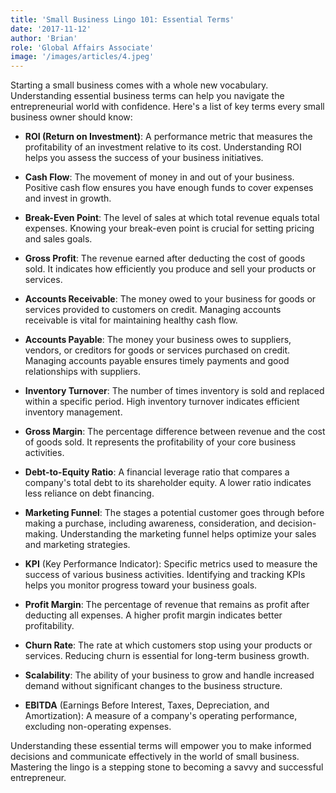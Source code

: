 ```yaml
---
title: 'Small Business Lingo 101: Essential Terms'
date: '2017-11-12'
author: 'Brian'
role: 'Global Affairs Associate'
image: '/images/articles/4.jpeg'
---
```


Starting a small business comes with a whole new vocabulary. Understanding essential business terms can help you navigate the entrepreneurial world with confidence. Here's a list of key terms every small business owner should know:

- **ROI (Return on Investment)**: A performance metric that measures the profitability of an investment relative to its cost. Understanding ROI helps you assess the success of your business initiatives.

- **Cash Flow**: The movement of money in and out of your business. Positive cash flow ensures you have enough funds to cover expenses and invest in growth.

- **Break-Even Point**: The level of sales at which total revenue equals total expenses. Knowing your break-even point is crucial for setting pricing and sales goals.

- **Gross Profit**: The revenue earned after deducting the cost of goods sold. It indicates how efficiently you produce and sell your products or services.

- **Accounts Receivable**: The money owed to your business for goods or services provided to customers on credit. Managing accounts receivable is vital for maintaining healthy cash flow.

- **Accounts Payable**: The money your business owes to suppliers, vendors, or creditors for goods or services purchased on credit. Managing accounts payable ensures timely payments and good relationships with suppliers.

- **Inventory Turnover**: The number of times inventory is sold and replaced within a specific period. High inventory turnover indicates efficient inventory management.

- **Gross Margin**: The percentage difference between revenue and the cost of goods sold. It represents the profitability of your core business activities.

- **Debt-to-Equity Ratio**: A financial leverage ratio that compares a company's total debt to its shareholder equity. A lower ratio indicates less reliance on debt financing.

- **Marketing Funnel**: The stages a potential customer goes through before making a purchase, including awareness, consideration, and decision-making. Understanding the marketing funnel helps optimize your sales and marketing strategies.

- **KPI** (Key Performance Indicator): Specific metrics used to measure the success of various business activities. Identifying and tracking KPIs helps you monitor progress toward your business goals.

- **Profit Margin**: The percentage of revenue that remains as profit after deducting all expenses. A higher profit margin indicates better profitability.

- **Churn Rate**: The rate at which customers stop using your products or services. Reducing churn is essential for long-term business growth.

- **Scalability**: The ability of your business to grow and handle increased demand without significant changes to the business structure.

- **EBITDA** (Earnings Before Interest, Taxes, Depreciation, and Amortization): A measure of a company's operating performance, excluding non-operating expenses.

Understanding these essential terms will empower you to make informed decisions and communicate effectively in the world of small business. Mastering the lingo is a stepping stone to becoming a savvy and successful entrepreneur.
